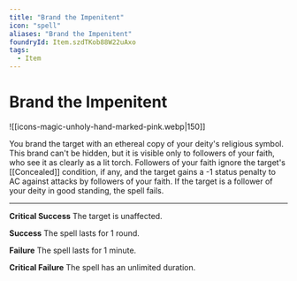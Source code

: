```yaml
---
title: "Brand the Impenitent"
icon: "spell"
aliases: "Brand the Impenitent"
foundryId: Item.szdTKob88W22uAxo
tags:
  - Item
---
```


# Brand the Impenitent
![[icons-magic-unholy-hand-marked-pink.webp|150]]

You brand the target with an ethereal copy of your deity's religious symbol. This brand can't be hidden, but it is visible only to followers of your faith, who see it as clearly as a lit torch. Followers of your faith ignore the target's [[Concealed]] condition, if any, and the target gains a -1 status penalty to AC against attacks by followers of your faith. If the target is a follower of your deity in good standing, the spell fails.

* * *

**Critical Success** The target is unaffected.

**Success** The spell lasts for 1 round.

**Failure** The spell lasts for 1 minute.

**Critical Failure** The spell has an unlimited duration.
